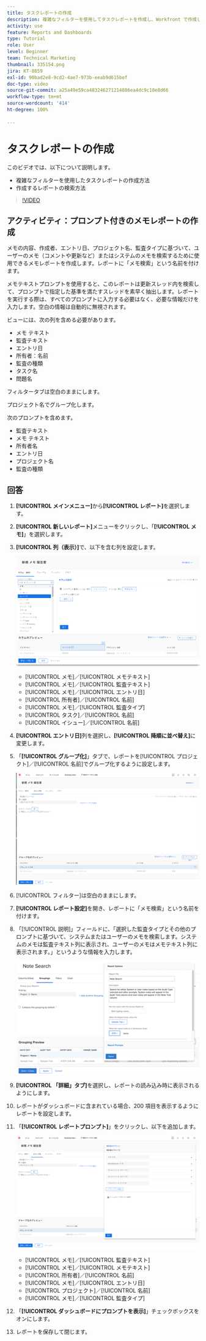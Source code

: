 ```yaml
---
title: タスクレポートの作成
description: 複雑なフィルターを使用してタスクレポートを作成し、Workfront で作成したレポートを見つける方法について説明します。アクティビティ - プロンプト付きのメモレポートを作成します。
activity: use
feature: Reports and Dashboards
type: Tutorial
role: User
level: Beginner
team: Technical Marketing
thumbnail: 335154.png
jira: KT-8859
exl-id: 90bad2e8-9cd2-4ae7-973b-eeab9d615bef
doc-type: video
source-git-commit: a25a49e59ca483246271214886ea4dc9c10e8d66
workflow-type: tm+mt
source-wordcount: '414'
ht-degree: 100%

---
```


# タスクレポートの作成

このビデオでは、以下について説明します。

* 複雑なフィルターを使用したタスクレポートの作成方法
* 作成するレポートの検索方法

>[!VIDEO](https://video.tv.adobe.com/v/335154/?quality=12&learn=on)

## アクティビティ：プロンプト付きのメモレポートの作成

メモの内容、作成者、エントリ日、プロジェクト名、監査タイプに基づいて、ユーザーのメモ（コメントや更新など）またはシステムのメモを検索するために使用できるメモレポートを作成します。レポートに「メモ検索」という名前を付けます。

メモテキストプロンプトを使用すると、このレポートは更新スレッド内を検索して、プロンプトで指定した基準を満たすスレッドを素早く抽出します。レポートを実行する際は、すべてのプロンプトに入力する必要はなく、必要な情報だけを入力します。空白の情報は自動的に無視されます。

ビューには、次の列を含める必要があります。

* メモ テキスト
* 監査テキスト
* エントリ日
* 所有者：名前
* 監査の種類
* タスク名
* 問題名

フィルタータブは空白のままにします。

プロジェクト名でグループ化します。

次のプロンプトを含めます。

* 監査テキスト
* メモ テキスト
* 所有者名
* エントリ日
* プロジェクト名
* 監査の種類

## 回答

1. **[!UICONTROL メインメニュー]**&#x200B;から&#x200B;**[!UICONTROL レポート]**&#x200B;を選択します。
1. **[!UICONTROL 新しいレポート]**&#x200B;メニューをクリックし、「**[!UICONTROL メモ]**」を選択します。
1. **[!UICONTROL 列（表示）]**&#x200B;で、以下を含む列を設定します。

   ![メモレポート列を作成する画面の画像](assets/note-report-columns.png)

   * [!UICONTROL メモ]／[!UICONTROL メモテキスト]
   * [!UICONTROL メモ]／[!UICONTROL 監査テキスト]
   * [!UICONTROL メモ]／[!UICONTROL エントリ日]
   * [!UICONTROL 所有者]／[!UICONTROL 名前]
   * [!UICONTROL メモ]／[!UICONTROL 監査タイプ]
   * [!UICONTROL タスク]／[!UICONTROL 名前]
   * [!UICONTROL イシュー]／[!UICONTROL 名前]

1. **[!UICONTROL エントリ日]**&#x200B;列を選択し、**[!UICONTROL 降順に並べ替え]**&#x200B;に変更します。
1. 「**[!UICONTROL グループ化]**」タブで、レポートを[!UICONTROL プロジェクト]／[!UICONTROL 名前]でグループ化するように設定します。

   ![メモレポートのグループ化を作成する画面の画像](assets/note-report-groupings.png)

1. [!UICONTROL フィルター]は空白のままにします。
1. **[!UICONTROL レポート設定]**&#x200B;を開き、レポートに「メモ検索」という名前を付けます。
1. 「[!UICONTROL 説明]」フィールドに、「選択した監査タイプとその他のプロンプトに基づいて、システムまたはユーザーのメモを検索します。システムのメモは監査テキスト列に表示され、ユーザーのメモはメモテキスト列に表示されます。」というような情報を入力します。

   ![メモレポート設定を作成する画面の画像](assets/note-report-report-options.png)

1. **[!UICONTROL 「詳細」タブ]**&#x200B;を選択し、レポートの読み込み時に表示されるようにします。
1. レポートがダッシュボードに含まれている場合、200 項目を表示するようにレポートを設定します。
1. 「**[!UICONTROL レポートプロンプト]**」をクリックし、以下を追加します。

   ![メモレポートプロンプトを作成する画面の画像](assets/note-report-report-prompts.png)

   * [!UICONTROL メモ]／[!UICONTROL 監査テキスト]
   * [!UICONTROL メモ]／[!UICONTROL メモテキスト]
   * [!UICONTROL 所有者]／[!UICONTROL 名前]
   * [!UICONTROL メモ]／[!UICONTROL エントリ日]
   * [!UICONTROL プロジェクト]／[!UICONTROL 名前]
   * [!UICONTROL メモ]／[!UICONTROL 監査タイプ]

1. 「**[!UICONTROL ダッシュボードにプロンプトを表示]**」チェックボックスをオンにします。
1. レポートを保存して閉じます。
